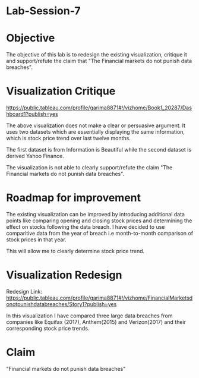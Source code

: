 # Lab-Session-7

# Objective

The objective of this lab is to redesign the existing visualization, critique it and support/refute the claim that "The Financial markets do not punish data breaches".


# Visualization Critique

https://public.tableau.com/profile/garima8871#!/vizhome/Book1_20287/Dashboard1?publish=yes

The above visualization does not make a clear or persuasive argument. It uses two datasets which are essentially displaying the same information, which is stock price trend over last twelve months.

The first dataset is from Information is Beautiful while the second dataset is derived Yahoo Finance. 

The visualization is not able to clearly support/refute the claim "The Financial markets do not punish data breaches".

# Roadmap for improvement

The existing visualization can be improved by introducing additional data points like comparing opening and closing stock prices and determining the effect on stocks following the data breach. I have decided to use comparitive data from the year of breach i.e month-to-month comparison of stock prices in that year.

This will allow me to clearly determine stock price trend.

# Visualization Redesign

Redesign Link:
https://public.tableau.com/profile/garima8871#!/vizhome/FinancialMarketsdonotpunishdatabreaches/Story1?publish=yes

In this visualization I have compared three large data breaches from companies like Equifax (2017), Anthem(2015) and Verizon(2017) and their corresponding stock price trends.

# Claim
"Financial markets do not punish data breaches"
